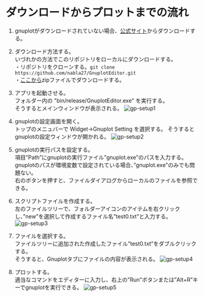 # ダウンロードからプロットまでの流れ

1. gnuplotがダウンロードされていない場合、[公式サイト](http://www.gnuplot.info/)からダウンロードする。

3. ダウンロード方法する。 <br> 
  いづれかの方法でこのリポジトリをローカルにダウンロードする。<br>
  ・リポジトリをクローンする。`git clone https://github.com/nabla27/GnuplotEditor.git` <br>
  ・[ここから](https://github.com/nabla27/GnuplotEditor/archive/refs/heads/master.zip)zipファイルでダウンロードする。
  
3. アプリを起動させる。 <br>
  フォルダー内の "bin/release/GnuplotEditor.exe" を実行する。 <br>
  そうするとメインウィンドウが表示される。
  ![gp-setup1](https://user-images.githubusercontent.com/63175080/172050026-a184275b-271e-47ef-8c96-5724faea9ba4.png) <br>
  
4. gnuplotの設定画面を開く。 <br>
  トップのメニュバーで Widget->Gnuplot Setting を選択する。
  そうするとgnuplotの設定ウィンドウが開かれる。
  ![gp-setup2](https://user-images.githubusercontent.com/63175080/172050173-264a4cb2-43a4-4c1f-96de-5f72fb190fcc.png) <br>
  
5. gnuplotの実行パスを設定する。 <br> 
  項目”Path”にgnuplotの実行ファイル”gnuplot.exe”のパスを入力する。 <br>
  gnuplotのパスが環境変数で設定されている場合、”gnuplot.exe”のみでも問題ない。<br>
  右のボタンを押すと、ファイルダイアログからローカルのファイルを参照できる。
  
6. スクリプトファイルを作成する。 <br>
  左のファイルツリーで、フォルダーアイコンのアイテムを右クリックし、”new”を選択して作成するファイル名”test0.txt”と入力する。
  ![gp-setup3](https://user-images.githubusercontent.com/63175080/172050913-cc638100-de97-4498-9693-072d3f4bf021.png)
  
7. ファイルを選択する。 <br> 
  ファイルツリーに追加された作成したファイル”test0.txt”をダブルクリックする。 <br>
  そうすると、Gnuplotタブにファイルの内容が表示される。
  ![gp-setup4](https://user-images.githubusercontent.com/63175080/172051040-e8a2af57-c995-49f8-89ad-19396b81e106.png)
  
8. プロットする。 <br>
  適当なコマンドをエディターに入力し、右上の”Run”ボタンまたは”Alt+R”キーでgnuplotを実行できる。
  ![gp-setup5](https://user-images.githubusercontent.com/63175080/172051279-faa0c05c-717e-45e6-9626-e604e95217e8.png)
  

